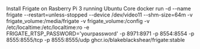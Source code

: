 Install Frigate on Rasberry Pi 3 running Ubuntu Core
docker run -d --name frigate --restart=unless-stopped --device /dev/video11 --shm-size=64m   -v frigate_volume:/media/frigate   -v frigate_volume:/config -v /etc/localtime:/etc/localtime:ro -e FRIGATE_RTSP_PASSWORD='yourpassword' -p 8971:8971 -p 8554:8554 -p 8555:8555/tcp -p 8555:8555/udp ghcr.io/blakeblackshear/frigate:stable
